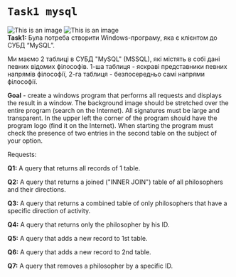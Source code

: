 # `Task1 mysql`
![This is an image](https://img.shields.io/badge/TSQL-10.4%25-orange) 
![This is an image](https://img.shields.io/badge/C%23-89.6%25-darkgreen)  
**Task1:** Була потреба створити Windows-програму, яка є клієнтом до СУБД “MySQL”.

Ми маємо 2 таблиці в СУБД "MySQL" (MSSQL), які містять в собі дані певних відомих філософів. 1-ша таблиця - яскраві представники певних напрямів філософії, 2-га таблиця - безпосередньо самі напрями філософії.

**Goal** - create a windows program that performs all requests and displays the result in a window. The background image should be stretched over the entire program (search on the Internet). All signatures must be large and transparent. In the upper left the corner of the program should have the program logo (find it on the Internet). When starting the program must check the presence of two entries in the second table on the subject of your option.

Requests: 

**Q1:** A query that returns all records of 1 table.

**Q2:** A query that returns a joined ("INNER JOIN") table of all philosophers and their directions.

**Q3:** A query that returns a combined table of only philosophers that have a specific direction of activity.

**Q4:** A query that returns only the philosopher by his ID.

**Q5:** A query that adds a new record to 1st table.

**Q6:** A query that adds a new record to 2nd table.

**Q7:** A query that removes a philosopher by a specific ID.

